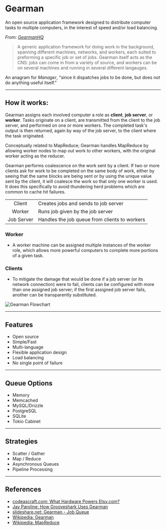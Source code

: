 # Gearman

An open source application framework designed to distribute computer tasks to multiple computers, in the interest of speed and/or load balancing.

*From: [GearmanHQ](http://gearmanhq.com/help/getting-started)*

> A generic application framework for doing work in the background, spanning different machines, networks, and workers, each suited to preforming a specific job or set of jobs. Gearman itself acts as the CNS: jobs can come in from a variety of source, and workers can be on several machines and running in several different langauges.

An anagram for *Manager*, "since it dispatches jobs to be done, but does not do anything useful itself."

---

## How it works:

Gearman assigns each involved computer a role as **client**, **job server**, or **worker**. Tasks originate on a client, are transmitted from the client to the job server, and performed on one or more workers. The completed task's output is then returned, again by way of the job server, to the client where the task originated.

Conceptually related to MapReduce; Gearman handles MapReduce by allowing worker nodes to map out work to other workers, with the original worker acting as the reducer.

Gearman performs coalescence on the work sent by a client. If two or more clients ask for work to be completed on the same body of work, either by seeing that the same blocks are being sent or by using the unique value sent by the client, it will coalesce the work so that only one worker is used. It does this specifically to avoid thundering herd problems which are common to cache hit failures.

|            |                                               |
|:----------:|-----------------------------------------------|
|   Client   | Creates jobs and sends to job server          |
|   Worker   | Runs job given by the job server              |
| Job Server | Handles the job queue from clients to workers |

### Worker

-   A worker machine can be assigned multiple instances of the worker role, which allows more powerful computers to complete more portions of a given task.

### Clients

-   To mitigate the damage that would be done if a job server (or its network connection) were to fail, clients can be configured with more than one assigned job server; if the first assigned job server fails, another can be transparently substituted.

![Gearman Flowchart](https://upload.wikimedia.org/wikipedia/en/c/c5/Gearman_Stack.png)

---

## Features

- Open source
- Simple/Fast
- Multi-language
- Flexible application design
- Load balancing
- No single point of failure

---

## Queue Options

-   Memory
-   Memcached
-   MySQL/Drizzle
-   PostgreSQL
-   SQLite
-   Tokio Cabinet

---

## Strategies

-   Scatter / Gather
-   Map / Reduce
-   Asynchronous Queues
-   Pipeline Processing

---

## References

-   [codeascraft.com: What Hardware Powers Etsy.com?](https://codeascraft.com/2012/08/31/what-hardware-powers-etsy-com/)
-   [Jay Paroline: How Grooveshark Uses Gearman](http://wanderr.com/jay/how-grooveshark-uses-gearman/2011/03/27)
-   [slideshare.net: Gearman - Job Queue](http://www.slideshare.net/DiegoLewin/gearman-job-queue)
-   [Wikipedia: Gearman](https://en.wikipedia.org/wiki/Gearman)
-   [Wikipedia: MapReduce](https://en.wikipedia.org/wiki/MapReduce)
